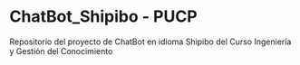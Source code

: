 # ChatBot_Shipibo - PUCP

Repositorio del proyecto de ChatBot en idioma Shipibo del Curso Ingeniería y Gestión del Conocimiento
